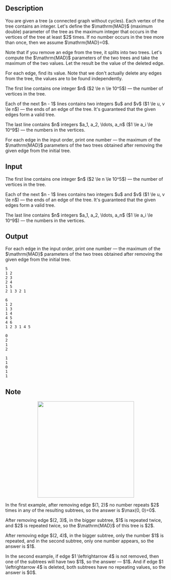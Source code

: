 ## Description

<div><p>You are given a tree (a connected graph without cycles). Each vertex of the tree contains an integer. Let's define the $\mathrm{MAD}$ (maximum double) parameter of the tree as the maximum integer that occurs in the vertices of the tree <span class="tex-font-style-bf">at least</span> $2$ times. If no number occurs in the tree more than once, then we assume $\mathrm{MAD}=0$.</p><p>Note that if you remove an edge from the tree, it splits into two trees. Let's compute the $\mathrm{MAD}$ parameters of the two trees and take the maximum of the two values. Let the result be the <span class="tex-font-style-it">value</span> of the deleted edge.</p><p>For each edge, find its value. Note that we don't actually delete any edges from the tree, the values are to be found independently.</p></div><div class="input-specification"><p>The first line contains one integer $n$ ($2 \le n \le 10^5$)&nbsp;— the number of vertices in the tree.</p><p>Each of the next $n - 1$ lines contains two integers $u$ and $v$ ($1 \le u, v \le n$)&nbsp;— the ends of an edge of the tree. It's guaranteed that the given edges form a valid tree.</p><p>The last line contains $n$ integers $a_1, a_2, \ldots, a_n$ ($1 \le a_i \le 10^9$)&nbsp;— the numbers in the vertices.</p></div><div class="output-specification"><p>For each edge in the input order, print one number&nbsp;— the maximum of the $\mathrm{MAD}$ parameters of the two trees obtained after removing the given edge from the initial tree.</p></div>

## Input

<p>The first line contains one integer $n$ ($2 \le n \le 10^5$)&nbsp;— the number of vertices in the tree.</p><p>Each of the next $n - 1$ lines contains two integers $u$ and $v$ ($1 \le u, v \le n$)&nbsp;— the ends of an edge of the tree. It's guaranteed that the given edges form a valid tree.</p><p>The last line contains $n$ integers $a_1, a_2, \ldots, a_n$ ($1 \le a_i \le 10^9$)&nbsp;— the numbers in the vertices.</p>

## Output

<p>For each edge in the input order, print one number&nbsp;— the maximum of the $\mathrm{MAD}$ parameters of the two trees obtained after removing the given edge from the initial tree.</p>





```input1
5
1 2
2 3
2 4
1 5
2 1 3 2 1
```




```input2
6
1 2
1 3
1 4
4 5
4 6
1 2 3 1 4 5
```




```output1
0
2
1
2
```




```output2
1
1
0
1
1
```



## Note

<center> <img class="tex-graphics" src="file://iojCcI0O.png" style="max-width: 100.0%;max-height: 100.0%;" width="302px"> </center><p>In the first example, after removing edge $(1, 2)$ no number repeats $2$ times in any of the resulting subtrees, so the answer is $\max(0, 0)=0$.</p><p>After removing edge $(2, 3)$, in the bigger subtree, $1$ is repeated twice, and $2$ is repeated twice, so the $\mathrm{MAD}$ of this tree is $2$.</p><p>After removing edge $(2, 4)$, in the bigger subtree, only the number $1$ is repeated, and in the second subtree, only one number appears, so the answer is $1$.</p><p>In the second example, if edge $1 \leftrightarrow 4$ is not removed, then one of the subtrees will have two $1$, so the answer&nbsp;— $1$. And if edge $1 \leftrightarrow 4$ is deleted, both subtrees have no repeating values, so the answer is $0$.</p>
